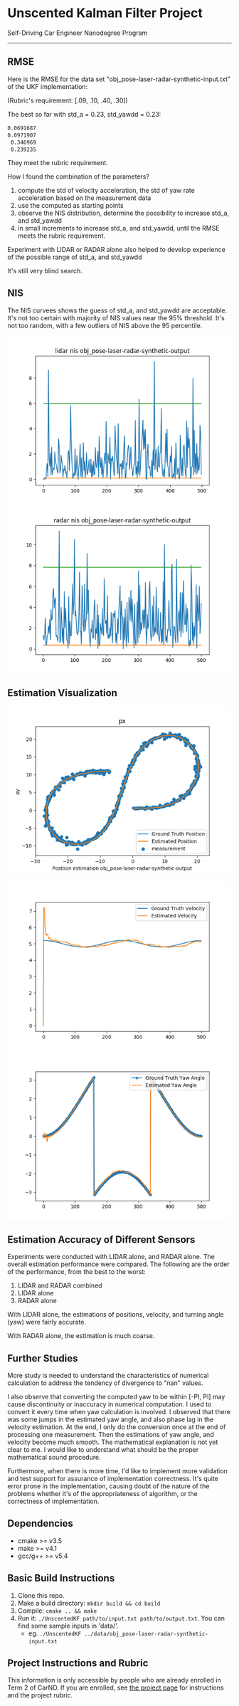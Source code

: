 # Unscented Kalman Filter Project
Self-Driving Car Engineer Nanodegree Program

---
## RMSE

Here is the RMSE for the data set "obj_pose-laser-radar-synthetic-input.txt" of the UKF implementation:

(Rubric's requirement: [.09, .10, .40, .30])

The best so far with std\_a = 0.23, std\_yawdd = 0.23: 

    0.0691687
    0.0971907
     0.346969
     0.239235

They meet the rubric requirement. 

How I found the combination of the parameters?

1. compute the std of velocity acceleration, the std of yaw rate acceleration based on the measurement data
2. use the computed as starting points
3. observe the NIS distribution, determine the possibility to increase std\_a, and std\_yawdd
4. in small increments to increase std\_a, and std\_yawdd, until the RMSE meets the rubric requirement. 

Experiment with LIDAR or RADAR alone also helped to develop experience of the possible range of std\_a, and std\_yawdd

It's still very blind search. 

## NIS

The NIS curvees shows the guess of std\_a, and std\_yawdd are acceptable. 
It's not too certain with majority of NIS values near the 95% threshold. It's not too random, with a few outliers of NIS above the 95 percentile. 

![NIS of LIDAR for Object_Pose](./data/nis-lidar-obj-pose.png)
![NIS of RADAR for Object_Pose](./data/nis-radar-obj-pose.png)

## Estimation Visualization

![Position for Object_Pose](./data/position-obj-pose.png)

![Velocity for Object_Pose](./data/velocity-obj-pose.png)
![Yaw for Object_Pose](./data/yaw-obj-pose.png)

## Estimation Accuracy of Different Sensors

Experiments were conducted with LIDAR alone, and RADAR alone. The overall estimation performance were compared. The following are the order of the performance, from the best to the worst: 

1. LIDAR and RADAR combined
2. LIDAR alone
3. RADAR alone

With LIDAR alone, the estimations of positions, velocity, and turning angle (yaw) were fairly accurate. 

With RADAR alone, the estimation is much coarse. 

## Further Studies

More study is needed to understand the characteristics of numerical calculation to address the tendency of divergence to "nan" values. 

I also observe that converting the computed yaw to be within [-PI, PI] may cause discontinuity or inaccuracy in numerical computation. 
I used to convert it every time when yaw calculation is involved. I observed that there was some jumps in the estimated yaw angle, and also 
phase lag in the velocity estimation. At the end, I only do the conversion once at the end of processing one measurement. Then the estimations of yaw angle, and velocity become much smooth. 
The mathematical explanation is not yet clear to me. I would like to understand what should be the proper mathematical sound procedure. 

Furthermore, when there is more time, I'd like to implement more validation and test support for assurance of implementation correctness. 
It's quite error prone in the implementation, causing doubt of the nature of the problems whether it's of the appropriateness of algorithm, 
or the correctness of implementation. 


## Dependencies

* cmake >= v3.5
* make >= v4.1
* gcc/g++ >= v5.4

## Basic Build Instructions

1. Clone this repo.
2. Make a build directory: `mkdir build && cd build`
3. Compile: `cmake .. && make`
4. Run it: `./UnscentedKF path/to/input.txt path/to/output.txt`. You can find
   some sample inputs in 'data/'.
    - eg. `./UnscentedKF ../data/obj_pose-laser-radar-synthetic-input.txt`

## Project Instructions and Rubric

This information is only accessible by people who are already enrolled in Term 2
of CarND. If you are enrolled, see [the project page](https://classroom.udacity.com/nanodegrees/nd013/parts/40f38239-66b6-46ec-ae68-03afd8a601c8/modules/0949fca6-b379-42af-a919-ee50aa304e6a/lessons/c3eb3583-17b2-4d83-abf7-d852ae1b9fff/concepts/f437b8b0-f2d8-43b0-9662-72ac4e4029c1)
for instructions and the project rubric.
